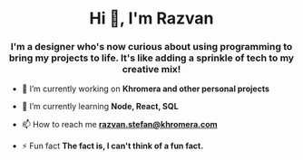 <h1 align="center">Hi 👋, I'm Razvan</h1>
<h3 align="center">I'm a designer who's now curious about using programming to bring my projects to life. It's like adding a sprinkle of tech to my creative mix!</h3>

- 🔭 I’m currently working on **Khromera and other personal projects**

- 🌱 I’m currently learning **Node, React, SQL**

- 📫 How to reach me **razvan.stefan@khromera.com**

- ⚡ Fun fact **The fact is, I can't think of a fun fact.**




